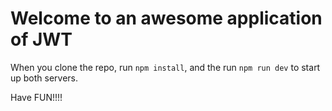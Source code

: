 # Welcome to an awesome application of JWT

When you clone the repo, run `npm install`, and the run `npm run dev` to start up both servers.

Have FUN!!!!
